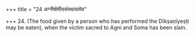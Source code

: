 +++
title = "24 अग्नीषोमीयसंस्थायामेव"

+++
24. (The food given by a person who has performed the Dīkṣaṇīyeṣṭi may be eaten), when the victim sacred to Agni and Soma has been slain.
